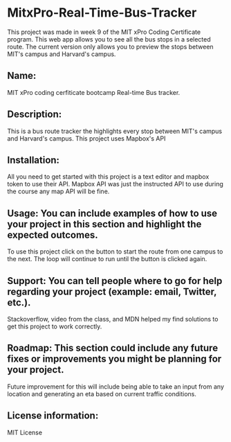 # MitxPro-Real-Time-Bus-Tracker
This project was made in week 9 of the MIT xPro Coding Certificate program. This web app allows you to see all the bus stops in a selected route. The current version only allows you to preview the stops between MIT's campus and Harvard's campus.
## Name: 
MIT xPro coding cerfiticate bootcamp Real-time Bus tracker. 
## Description: 
This is a bus route tracker the highlights every stop between MIT's campus and Harvard's campus. This project uses Mapbox's API
## Installation: 
All you need to get started with this project is a text editor and mapbox token to use their API. Mapbox API was just the instructed API to use during the course any map API will be fine.
## Usage: You can include examples of how to use your project in this section and highlight the expected outcomes.
To use this project click on the button to start the route from one campus to the next. The loop will continue to run until the button is clicked again. 
## Support: You can tell people where to go for help regarding your project (example: email, Twitter, etc.). 
Stackoverflow, video from the class, and MDN helped my find solutions to get this project to work correctly.
## Roadmap: This section could include any future fixes or improvements you might be planning for your project. 
Future improvement for this will include being able to take an input from any location and generating an eta based on current traffic conditions. 

## License information: 
MIT License
